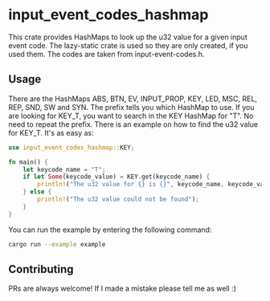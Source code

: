 # input_event_codes_hashmap
This crate provides HashMaps to look up the u32 value for a given input event code. The lazy-static crate is used so they are only created, if you used them.
The codes are taken from input-event-codes.h.

## Usage
There are the HashMaps ABS, BTN, EV, INPUT_PROP, KEY, LED, MSC, REL, REP, SND, SW and SYN. The prefix tells you which HashMap to use. 
If you are looking for KEY_T, you want to search in the KEY HashMap for "T". No need to repeat the prefix. There is an example on how to find the u32 value for KEY_T.
It's as easy as:
```Rust
use input_event_codes_hashmap::KEY;

fn main() {
    let keycode_name = "T";
    if let Some(keycode_value) = KEY.get(keycode_name) {
        println!("The u32 value for {} is {}", keycode_name, keycode_value);
    } else {
        println!("The u32 value could not be found");
    }
}
```
You can run the example by entering the following command:
```bash
cargo run --example example
```

## Contributing
PRs are always welcome! If I made a mistake please tell me as well :)
